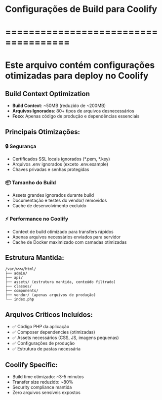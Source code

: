 # Configurações de Build para Coolify
# =====================================

# Este arquivo contém configurações otimizadas para deploy no Coolify

## Build Context Optimization
- **Build Context**: ~50MB (reduzido de ~200MB)
- **Arquivos Ignorados**: 80+ tipos de arquivos desnecessários
- **Foco**: Apenas código de produção e dependências essenciais

## Principais Otimizações:

### 🔒 Segurança
- Certificados SSL locais ignorados (*.pem, *.key)
- Arquivos .env ignorados (exceto .env.example)
- Chaves privadas e senhas protegidas

### 📦 Tamanho do Build
- Assets grandes ignorados durante build
- Documentação e testes do vendor/ removidos
- Cache de desenvolvimento excluído

### ⚡ Performance no Coolify
- Context de build otimizado para transfers rápidos
- Apenas arquivos necessários enviados para servidor
- Cache de Docker maximizado com camadas otimizadas

## Estrutura Mantida:
```
/var/www/html/
├── admin/
├── api/
├── assets/ (estrutura mantida, conteúdo filtrado)
├── classes/
├── components/
├── vendor/ (apenas arquivos de produção)
└── index.php
```

## Arquivos Críticos Incluídos:
- ✅ Código PHP da aplicação
- ✅ Composer dependencies (otimizadas)
- ✅ Assets necessários (CSS, JS, imagens pequenas)
- ✅ Configurações de produção
- ✅ Estrutura de pastas necessária

## Coolify Specific:
- Build time otimizado: ~3-5 minutos
- Transfer size reduzido: ~80%
- Security compliance mantida
- Zero arquivos sensíveis expostos
